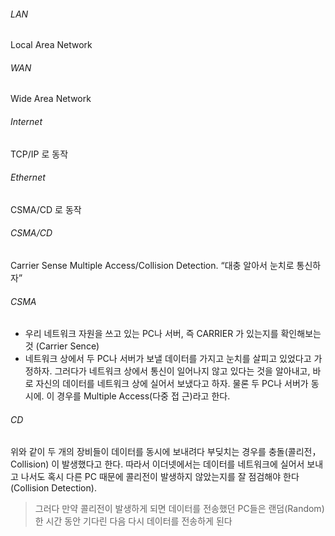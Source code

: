 ###### LAN
Local Area Network


###### WAN
Wide Area Network


###### Internet
TCP/IP 로 동작

###### Ethernet
CSMA/CD 로 동작

###### CSMA/CD
Carrier Sense Multiple Access/Collision Detection. “대충 알아서 눈치로 통신하자”

###### CSMA
- 우리 네트워크 자원을 쓰고 있는 PC나 서버, 즉 CARRIER 가 있는지를 확인해보는 것 (Carrier Sence)
- 네트워크 상에서 두 PC나 서버가 보낼 데이터를 가지고 눈치를 살피고 있었다고 가정하자. 그러다가 네트워크 상에서 통신이 일어나지 않고 있다는 것을 알아내고, 바로 자신의 데이터를 네트워크 상에 실어서 보냈다고 하자. 물론 두 PC나 서버가 동시에. 이 경우를 Multiple Access(다중 접
근)라고 한다.  

###### CD 
위와 같이 두 개의 장비들이 데이터를 동시에 보내려다 부딪치는 경우를 충돌(콜리전，Collision) 이 발생했다고 한다. 따라서 이더넷에서는 데이터를 네트워크에 실어서 보내고 나서도 혹시 다른 PC 때문에 콜리전이 발생하지 않았는지를 잘 점검해야 한다 (Collision Detection).
> 그러다 만약 콜리전이 발생하게 되면 데이터를 전송했던 PC들은 랜덤(Random)한 시간 동안 기다린 다음 다시 데이터를 전송하게 된다

